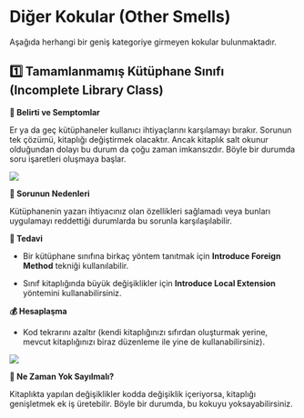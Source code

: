 ﻿# Diğer Kokular (Other Smells)

Aşağıda herhangi bir geniş kategoriye girmeyen kokular bulunmaktadır.

## 1️⃣ Tamamlanmamış Kütüphane Sınıfı (Incomplete Library Class)

**🤢 Belirti ve Semptomlar**

Er ya da geç kütüphaneler kullanıcı ihtiyaçlarını karşılamayı bırakır. Sorunun tek çözümü, kitaplığı değiştirmek olacaktır. Ancak kitaplık salt okunur olduğundan dolayı bu durum da çoğu zaman imkansızdır. Böyle bir durumda soru işaretleri oluşmaya başlar.

![](https://refactoring.guru/images/refactoring/content/smells/incomplete-library-class-01-2x.png)

**🤒 Sorunun Nedenleri**

Kütüphanenin yazarı ihtiyacınız olan özellikleri sağlamadı veya bunları uygulamayı reddettiği durumlarda bu sorunla karşılaşılabilir.

**💊 Tedavi**

- Bir kütüphane sınıfına birkaç yöntem tanıtmak için **Introduce Foreign Method** tekniği kullanılabilir.

- Sınıf kitaplığında büyük değişiklikler için **Introduce Local Extension** yöntemini kullanabilirsiniz.

**💰 Hesaplaşma**

- Kod tekrarını azaltır (kendi kitaplığınızı sıfırdan oluşturmak yerine, mevcut kitaplığınızı biraz düzenleme ile yine de kullanabilirsiniz).

![](https://refactoring.guru/images/refactoring/content/smells/incomplete-library-class-02-2x.png)

**🤫 Ne Zaman Yok Sayılmalı?**

Kitaplıkta yapılan değişiklikler kodda değişiklik içeriyorsa, kitaplığı genişletmek ek iş üretebilir. Böyle bir durumda, bu kokuyu yoksayabilirsiniz.


